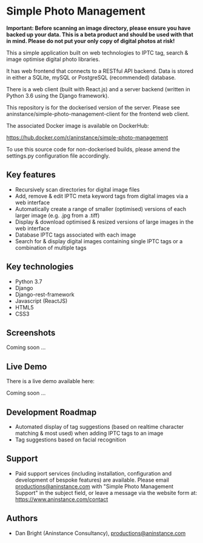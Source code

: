 # Simple Photo Management

__Important: Before scanning an image directory, please ensure you have backed up your data. This is a beta product and should be used with that in mind. Please do not put your only copy of digital photos at risk!__

This a simple application built on web technologies to IPTC tag, search & image optimise digital photo libraries.

It has web frontend that connects to a RESTful API backend. Data is stored in either a SQLite, mySQL or PostgreSQL (recommended) database.

There is a web client (built with React.js) and a server backend (written in Python 3.6 using the Django framework).

This repository is for the dockerised version of the server. Please see aninstance/simple-photo-management-client for the frontend web client.

The associated Docker image is available on DockerHub:

<https://hub.docker.com/r/aninstance/simple-photo-management>

To use this source code for non-dockerised builds, please amend the settings.py configuration file accordingly.

## Key features

- Recursively scan directories for digital image files
- Add, remove & edit IPTC meta keyword tags from digital images via a web interface
- Automatically create a range of smaller (optimised) versions of each larger image (e.g. .jpg from a .tiff)
- Display & download optimised & resized versions of large images in the web interface
- Database IPTC tags associated with each image
- Search for & display digital images containing single IPTC tags or a combination of multiple tags

## Key technologies

- Python 3.7
- Django
- Django-rest-framework
- Javascript (ReactJS)
- HTML5
- CSS3

## Screenshots

Coming soon ...

## Live Demo

There is a live demo available here:

Coming soon ...

## Development Roadmap

- Automated display of tag suggestions (based on realtime character matching & most used) when adding IPTC tags to an image
- Tag suggestions based on facial recognition

## Support

- Paid support services (including installation, configuration and development of bespoke features) are available. Please email productions@aninstance.com with "Simple Photo Management Support" in the subject field, or leave a message via the website form at: https://www.aninstance.com/contact

## Authors

- Dan Bright (Aninstance Consultancy), productions@aninstance.com
